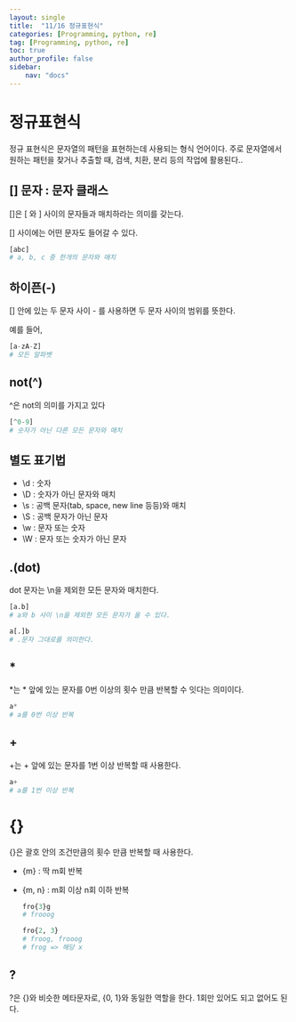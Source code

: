 ```yaml
---
layout: single
title:  "11/16 정규표현식"
categories: [Programming, python, re]
tag: [Programming, python, re]
toc: true
author_profile: false
sidebar:
    nav: "docs"
---
```


# 정규표현식 

정규 표현식은 문자열의 패턴을 표현하는데 사용되는 형식 언어이다. 주로 문자열에서 원하는 패턴을 찾거나 추출할 때, 검색, 치환, 분리 등의 작업에 활용된다..



## [] 문자 : 문자 클래스

[]은 [ 와 ] 사이의 문자들과 매치하라는 의미를 갖는다.

[] 사이에는 어떤 문자도 들어갈 수 있다.

```python
[abc]
# a, b, c 중 한개의 문자와 매치
```





## 하이픈(-)

[] 안에 있는 두 문자 사이 - 를 사용하면 두 문자 사이의 범위를 뜻한다.

예를 들어,

```python
[a-zA-Z]
# 모든 알파벳
```





## not(^)

^은 not의 의미를 가지고 있다

```python
[^0-9]
# 숫자가 아닌 다른 모든 문자와 매치
```



## 별도 표기법

* \d : 숫자
* \D : 숫자가 아닌 문자와 매치
* \s : 공백 문자(tab, space, new line 등등)와 매치
* \S : 공백 문자가 아닌 문자
* \w : 문자 또는 숫자
* \W : 문자 또는 숫자가 아닌 문자



## .(dot)

dot 문자는 \n을 제외한 모든 문자와 매치한다.

```python
[a.b] 
# a와 b 사이 \n을 제외한 모든 문자가 올 수 있다.

a[.]b
# .문자 그대로를 의미한다.
```



## *

*는 * 앞에 있는 문자를 0번 이상의 횟수 만큼 반복할 수 잇다는 의미이다.

```python
a*
# a를 0번 이상 반복
```



## +

+는 + 앞에 있는 문자를 1번 이상 반복할 때 사용한다.

```python
a+
# a를 1번 이상 반복
```



# {}

{}은 괄호 안의 조건만큼의 횟수 만큼 반복할 때 사용한다.

* {m} : 딱 m회 반복

* {m, n} : m회 이상 n회 이하 반복

  ```python
  fro{3}g
  # frooog
  
  fro{2, 3}
  # froog, frooog
  # frog => 해당 x
  ```

  

## ?

?은 {}와 비슷한 메타문자로, {0, 1}와 동일한 역할을 한다. 1회만 있어도 되고 없어도 된다.